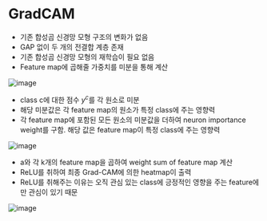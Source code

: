 # GradCAM

- 기존 합성곱 신경망 모형 구조의 변화가 없음
- GAP 없이 두 개의 전결합 계층 존재
- 기존 합성곱 신경망 모형의 재학습이 필요 없음
- Feature map에 곱해줄 가중치를 미분을 통해 계산

![image](https://github.com/as9786/ComputerVision/assets/80622859/c0167a5f-e35d-4b14-8029-f6d126a13d1f)

- class c에 대한 점수 $y^c$를 각 원소로 미분
- 해당 미분값은 각 feature map의 원소가 특정 class에 주는 영향력
- 각 feature map에 포함된 모든 원소의 미분값을 더하여 neuron importance weight를 구함. 해당 값은 feature map이 특정 class에 주는 영향력

![image](https://github.com/as9786/ComputerVision/assets/80622859/f0c2c155-f184-4816-9dcc-28e1d2b17175)

- a와 각 k개의 feature map을 곱하여 weight sum of feature map 계산
- ReLU를 취하여 최종 Grad-CAM에 의한 heatmap이 출력
- ReLU를 취해주는 이유는 오직 관심 있는 class에 긍정적인 영향을 주는 feature에만 관심이 있기 때문

![image](https://github.com/as9786/ComputerVision/assets/80622859/e4be36f6-8cbd-411b-8ef3-3f005789e958)


